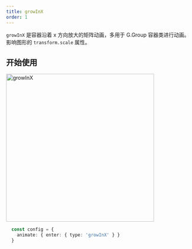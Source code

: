 ```yaml
---
title: growInX
order: 1
---
```


`growInX` 是容器沿着 x 方向放大的矩阵动画，多用于 G.Group 容器类进行动画。影响图形的 `transform.scale` 属性。

## 开始使用

<img alt="growInX" src="https://gw.alipayobjects.com/mdn/rms_f5c722/afts/img/A*vhRVSLxDqU8AAAAAAAAAAABkARQnAQ" width="400" />

```ts
  const config = {
    animate: { enter: { type: 'growInX' } }
  }
```
